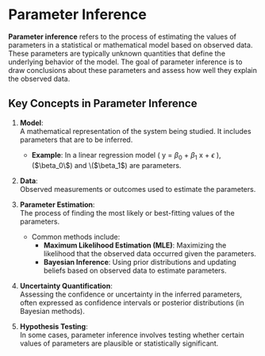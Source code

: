 # Parameter Inference

**Parameter inference** refers to the process of estimating the values of parameters in a statistical or mathematical model based on observed data. These parameters are typically unknown quantities that define the underlying behavior of the model. The goal of parameter inference is to draw conclusions about these parameters and assess how well they explain the observed data.

## Key Concepts in Parameter Inference

1. **Model**:  
   A mathematical representation of the system being studied. It includes parameters that are to be inferred.  
   - **Example**: In a linear regression model \( y = $\beta_0$ + $\beta_1$ x + $\epsilon$ \), \($\beta_0\$) and \($\beta_1\$) are parameters.

2. **Data**:  
   Observed measurements or outcomes used to estimate the parameters.

3. **Parameter Estimation**:  
   The process of finding the most likely or best-fitting values of the parameters.  
   - Common methods include:  
     - **Maximum Likelihood Estimation (MLE)**: Maximizing the likelihood that the observed data occurred given the parameters.
     - **Bayesian Inference**: Using prior distributions and updating beliefs based on observed data to estimate parameters.

4. **Uncertainty Quantification**:  
   Assessing the confidence or uncertainty in the inferred parameters, often expressed as confidence intervals or posterior distributions (in Bayesian methods).

5. **Hypothesis Testing**:  
   In some cases, parameter inference involves testing whether certain values of parameters are plausible or statistically significant.

